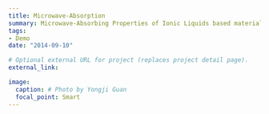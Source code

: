 ```yaml
---
title: Microwave-Absorption
summary: Microwave-Absorbing Properties of Ionic Liquids based materials and structures.
tags:
- Demo
date: "2014-09-10"

# Optional external URL for project (replaces project detail page).
external_link: 

image:
  caption: # Photo by Yongji Guan
  focal_point: Smart
---
```

